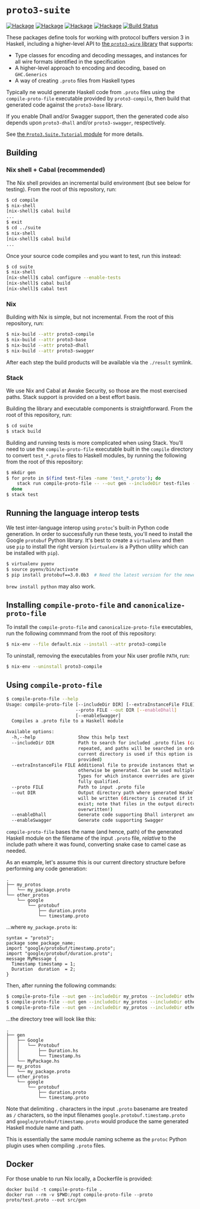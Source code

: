 # `proto3-suite`

[![Hackage](https://img.shields.io/hackage/v/proto3-suite.svg?logo=haskell&label=proto3-compile)](https://hackage.haskell.org/package/proto3-compile)
[![Hackage](https://img.shields.io/hackage/v/proto3-suite.svg?logo=haskell&label=proto3-base)](https://hackage.haskell.org/package/proto3-base)
[![Hackage](https://img.shields.io/hackage/v/proto3-suite.svg?logo=haskell&label=proto3-dhall)](https://hackage.haskell.org/package/proto3-dhall)
[![Hackage](https://img.shields.io/hackage/v/proto3-suite.svg?logo=haskell&label=proto3-swagger)](https://hackage.haskell.org/package/proto3-swagger)
[![Build Status](https://github.com/awakesecurity/proto3-suite/actions/workflows/ci.yml/badge.svg)](https://github.com/awakesecurity/proto3-suite/actions/workflows/ci.yml)

These packages define tools for working with protocol buffers version 3 in
Haskell, including a higher-level API to
[the `proto3-wire` library](https://github.com/awakesecurity/proto3-wire)
that supports:

- Type classes for encoding and decoding messages, and instances for all wire
  formats identified in the specification
- A higher-level approach to encoding and decoding, based on `GHC.Generics`
- A way of creating `.proto` files from Haskell types

Typically ne would generate Haskell code from `.proto` files using
the `compile-proto-file` executable provided by `proto3-compile`,
then build that generated code against the `proto3-base` library.

If you enable Dhall and/or Swagger support, then the generated code
also depends upon `proto3-dhall` and/or `proto3-swagger`, respectively.

See [the `Proto3.Suite.Tutorial` module](https://hackage.haskell.org/package/proto3-suite/docs/Proto3-Suite-Tutorial.html)
for more details.

## Building

### Nix shell + Cabal (recommended)

The Nix shell provides an incremental build environment (but see below for
testing). From the root of this repository, run:

```bash
$ cd compile
$ nix-shell
[nix-shell]$ cabal build
...
$ exit
$ cd ../suite
$ nix-shell
[nix-shell]$ cabal build
...
```

Once your source code compiles and you want to test, run this instead:

```bash
$ cd suite
$ nix-shell
[nix-shell]$ cabal configure --enable-tests
[nix-shell]$ cabal build
[nix-shell]$ cabal test
```

### Nix

Building with Nix is simple, but not incremental. From the root of this
repository, run:

```bash
$ nix-build --attr proto3-compile
$ nix-build --attr proto3-base
$ nix-build --attr proto3-dhall
$ nix-build --attr proto3-swagger
```

After each step the build products will be available via the `./result` symlink.

### Stack

We use Nix and Cabal at Awake Security, so those are the most exercised paths.
Stack support is provided on a best effort basis.

Building the library and executable components is straightforward. From the root
of this repository, run:

```bash
$ cd suite
$ stack build
```

Building and running tests is more complicated when using Stack. You'll need to
use the `compile-proto-file` executable built in the `compile` directory to
convert `test_*.proto` files to Haskell modules, by running the following from
the root of this repository:

```bash
$ mkdir gen
$ for proto in $(find test-files -name 'test_*.proto'); do
    stack run compile-proto-file -- --out gen --includeDir test-files --proto "${proto#test-files/}"
  done
$ stack test
```

## Running the language interop tests

We test inter-language interop using `protoc`'s built-in Python code generation.
In order to successfully run these tests, you'll need to install the Google
`protobuf` Python library. It's best to create a `virtualenv` and then use `pip`
to install the right version (`virtualenv` is a Python utility which can be
installed with `pip`).

```bash
$ virtualenv pyenv
$ source pyenv/bin/activate
$ pip install protobuf==3.0.0b3  # Need the latest version for the newest protoc
```

`brew install python` may also work.

## Installing `compile-proto-file` and `canonicalize-proto-file`

To install the `compile-proto-file` and `canonicalize-proto-file` executables,
run the following commmand from the root of this repository:

```bash
$ nix-env --file default.nix --install --attr proto3-compile
```

To uninstall, removing the executables from your Nix user profile `PATH`, run:

```bash
$ nix-env --uninstall proto3-compile
```

## Using `compile-proto-file`

```bash
$ compile-proto-file --help
Usage: compile-proto-file [--includeDir DIR] [--extraInstanceFile FILE]
                          --proto FILE --out DIR [--enableDhall] 
                          [--enableSwagger]
  Compiles a .proto file to a Haskell module

Available options:
  -h,--help                Show this help text
  --includeDir DIR         Path to search for included .proto files (can be
                           repeated, and paths will be searched in order; the
                           current directory is used if this option is not
                           provided)
  --extraInstanceFile FILE Additional file to provide instances that would
                           otherwise be generated. Can be used multiple times.
                           Types for which instance overrides are given must be
                           fully qualified.
  --proto FILE             Path to input .proto file
  --out DIR                Output directory path where generated Haskell modules
                           will be written (directory is created if it does not
                           exist; note that files in the output directory may be
                           overwritten!)
  --enableDhall            Generate code supporting Dhall interpret and inject
  --enableSwagger          Generate code supporting Swagger
```

`compile-proto-file` bases the name (and hence, path) of the generated Haskell
module on the filename of the input `.proto` file, _relative_ to the include
path where it was found, converting snake case to camel case as needed.

As an example, let's assume this is our current directory structure before
performing any code generation:

```
.
├── my_protos
│   └── my_package.proto
└── other_protos
    └── google
        └── protobuf
            ├── duration.proto
            └── timestamp.proto
```

...where `my_package.proto` is:

```
syntax = "proto3";
package some_package_name;
import "google/protobuf/timestamp.proto";
import "google/protobuf/duration.proto";
message MyMessage {
  Timestamp timestamp = 1;
  Duration  duration  = 2;
}
```

Then, after running the following commands:

```bash
$ compile-proto-file --out gen --includeDir my_protos --includeDir other_protos --proto google/protobuf/duration.proto
$ compile-proto-file --out gen --includeDir my_protos --includeDir other_protos --proto google/protobuf/timestamp.proto
$ compile-proto-file --out gen --includeDir my_protos --includeDir other_protos --proto my_package.proto
```

...the directory tree will look like this:

```
.
├── gen
│   ├── Google
│   │   └── Protobuf
│   │       ├── Duration.hs
│   │       └── Timestamp.hs
│   └── MyPackage.hs
├── my_protos
│   └── my_package.proto
└── other_protos
    └── google
        └── protobuf
            ├── duration.proto
            └── timestamp.proto
```

Note that delimiting `.` characters in the input `.proto` basename are treated
as `/` characters, so the input filenames `google.protobuf.timestamp.proto` and
`google/protobuf/timestamp.proto` would produce the same generated Haskell
module name and path.

This is essentially the same module naming scheme as the `protoc` Python plugin
uses when compiling `.proto` files.

## Docker

For those unable to run Nix locally, a Dockerfile is provided:
```
docker build -t compile-proto-file .
docker run --rm -v $PWD:/opt compile-proto-file --proto proto/test.proto --out src/gen
```

